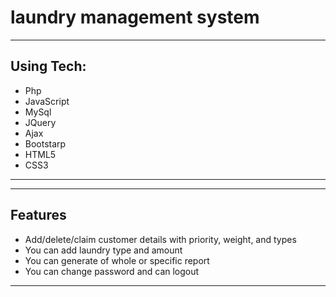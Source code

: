 # laundry management system

---
## Using Tech:

* Php
* JavaScript
* MySql
* JQuery
* Ajax
* Bootstarp
* HTML5
* CSS3


---

---
## Features

*	Add/delete/claim customer details with priority, weight, and types 
*	You can add laundry type and amount
*	You can generate of whole or specific report
*	You can change password and can logout


---


